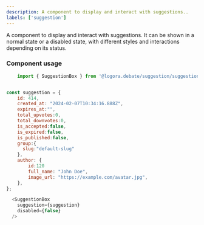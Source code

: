 ```yaml
---
description: A component to display and interact with suggestions..
labels: ['suggestion']
---
```


A component to display and interact with suggestions.
It can be shown in a normal state or a disabled state, with different styles and interactions depending on its status.

### Component usage
```js
    import { SuggestionBox } from '@logora.debate/suggestion/suggestion_box';
```
```js

const suggestion = {
    id: 414,
    created_at: "2024-02-07T10:34:16.888Z",
    expires_at:"",
    total_upvotes:0,
    total_downvotes:0,
    is_accepted:false,
    is_expired:false,
    is_published:false,
    group:{
      slug:"default-slug"
    },
    author: {
        id:120
        full_name: "John Doe",
        image_url: "https://example.com/avatar.jpg",
    },
};

  <SuggestionBox
    suggestion={suggestion}
    disabled={false}
  />
```